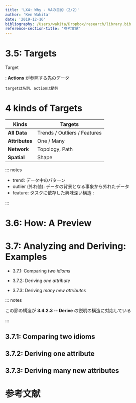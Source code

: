 ```yaml
---
title: 'LX4: Why - VAの目的 (2/2)'
author: 'Ken Wakita'
date: '2019-12-16'
bibliography: /Users/wakita/Dropbox/research/library.bib
reference-section-title: '参考文献'
---
```


# 3.5: Targets

Target

: **Actions** が参照する先のデータ

    targetは名詞、actionは動詞

# 4 kinds of **Targets**

| Kinds          | Targets |
| -------------- | ---------------------- |
| **All Data**   | Trends / Outliers / Features |
| **Attributes** | One / Many |
| **Network**    | Topology, Path |
| **Spatial**    | Shape |

::: notes

- trend: データ中のパターン
- outlier (外れ値): データの背景となる事象から外れたデータ
- feature: タスクに依存した興味深い構造
: 

:::

# 3.6: How: A Preview

# 3.7: Analyzing and Deriving: Examples

- 3.7.1: Comparing *two idioms*

- 3.7.2: Deriving *one attribute*

- 3.7.3: Deriving *many new attributes*

::: notes

この節の構造が **3.4.2.3 -- Derive** の説明の構造に対応している

:::

## 3.7.1: Comparing two idioms

## 3.7.2: Deriving one attribute

## 3.7.3: Deriving many new attributes

# 参考文献
